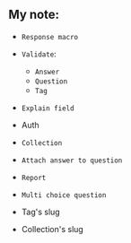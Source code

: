 ## My note:
- `Response macro`
- `Validate`:
    - `Answer`
    - `Question`
    - `Tag`
- `Explain field`

- Auth
- `Collection`
- `Attach answer to question`
- `Report`
- `Multi choice question`
- Tag's slug
- Collection's slug
